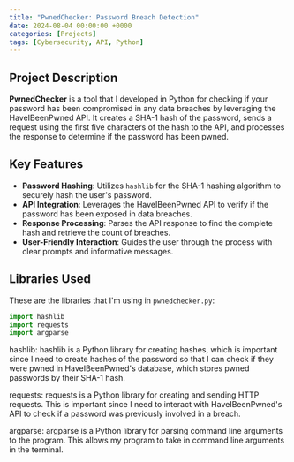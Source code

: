 ```yaml
---
title: "PwnedChecker: Password Breach Detection"
date: 2024-08-04 00:00:00 +0000
categories: [Projects]
tags: [Cybersecurity, API, Python]
---
```


## Project Description

**PwnedChecker** is a tool that I developed in Python for checking if your password has been compromised in any data breaches by leveraging the HaveIBeenPwned API. It creates a SHA-1 hash of the password, sends a request using the first five characters of the hash to the API, and processes the response to determine if the password has been pwned.

## Key Features

- **Password Hashing**: Utilizes `hashlib` for the SHA-1 hashing algorithm to securely hash the user's password.
- **API Integration**: Leverages the HaveIBeenPwned API to verify if the password has been exposed in data breaches.
- **Response Processing**: Parses the API response to find the complete hash and retrieve the count of breaches.
- **User-Friendly Interaction**: Guides the user through the process with clear prompts and informative messages.

## Libraries Used

These are the libraries that I'm using in `pwnedchecker.py`:

```python
import hashlib
import requests
import argparse
```

hashlib: hashlib is a Python library for creating hashes, which is important since I need to create hashes of the password so that I can check if they were pwned in HaveIBeenPwned's database, which stores pwned passwords by their SHA-1 hash.

requests: requests is a Python library for creating and sending HTTP requests. This is important since I need to interact with HaveIBeenPwned's API to check if a password was previously involved in a breach.

argparse: argparse is a Python library for parsing command line arguments to the program. This allows my program to take in command line arguments in the terminal.